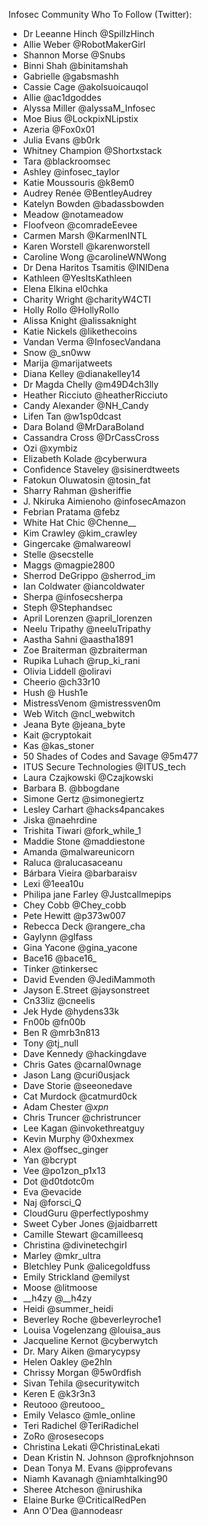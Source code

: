 Infosec Community  Who To Follow (Twitter):

- Dr Leeanne Hinch  @SpillzHinch
- Allie Weber  @RobotMakerGirl
- Shannon Morse  @Snubs
- Binni Shah  @binitamshah
- Gabrielle  @gabsmashh
- Cassie Cage  @akolsuoicauqol
- Allie  @ac1dgoddes
- Alyssa Miller  @alyssaM_Infosec
- Moe Bius  @LockpixNLipstix
- Azeria  @Fox0x01
- Julia Evans  @b0rk
- Whitney Champion  @Shortxstack
- Tara  @blackroomsec
- Ashley  @infosec_taylor
- Katie Moussouris  @k8em0
- Audrey Renée  @BentleyAudrey
- Katelyn Bowden  @badassbowden
- Meadow  @notameadow
- Floofveon  @comradeEevee
- Carmen Marsh  @KarmenINTL
- Karen Worstell  @karenworstell
- Caroline Wong  @carolineWNWong
- Dr Dena Haritos Tsamitis  @INIDena
- Kathleen  @YesItsKathleen
- Elena Elkina  el0chka
- Charity Wright  @charityW4CTI
- Holly Rollo  @HollyRollo
- Alissa Knight  @alissaknight
- Katie Nickels  @likethecoins
- Vandan Verma  @InfosecVandana
- Snow  @_sn0ww
- Marija  @marijatweets
- Diana Kelley  @dianakelley14
- Dr Magda Chelly  @m49D4ch3lly
- Heather Ricciuto  @heatherRicciuto
- Candy Alexander  @NH_Candy
- Lifen Tan  @w1sp0dcast
- Dara Boland  @MrDaraBoland 
- Cassandra Cross  @DrCassCross
- Ozi  @xymbiz
- Elizabeth Kolade  @cyberwura
- Confidence Staveley  @sisinerdtweets
- Fatokun Oluwatosin  @tosin_fat
- Sharry Rahman  @sheriffie
- J. Nkiruka Aimienoho  @infosecAmazon 
- Febrian Pratama  @febz
- White Hat Chic  @Chenne__
- Kim Crawley  @kim_crawley
- Gingercake  @malwareowl
- Stelle  @secstelle
- Maggs  @magpie2800
- Sherrod DeGrippo  @sherrod_im
- Ian Coldwater  @iancoldwater
- Sherpa  @infosecsherpa
- Steph  @Stephandsec
- April Lorenzen  @april_lorenzen
- Neelu Tripathy  @neeluTripathy
- Aastha Sahni  @aastha1891
- Zoe Braiterman  @zbraiterman
- Rupika Luhach  @rup_ki_rani
- Olivia Liddell  @oliravi 
- Cheerio  @ch33r10
- Hush  @ Hush1e
- MistressVenom  @mistressven0m
- Web Witch  @ncl_webwitch
- Jeana Byte  @jeana_byte
- Kait  @cryptokait
- Kas  @kas_stoner
- 50 Shades of Codes and Savage  @5m477
- ITUS Secure Technologies  @ITUS_tech
- Laura Czajkowski  @Czajkowski 
- Barbara B.  @bbogdane
- Simone Gertz  @simonegiertz
- Lesley Carhart  @hacks4pancakes
- Jiska  @naehrdine
- Trishita Tiwari  @fork_while_1
- Maddie Stone  @maddiestone 
- Amanda  @malwareunicorn
- Raluca  @ralucasaceanu 
- Bárbara Vieira  @barbaraisv
- Lexi  @1eea10u
- Philipa jane Farley  @Justcallmepips
- Chey Cobb  @Chey_cobb
- Pete Hewitt  @p373w007
- Rebecca Deck  @rangere_cha
- Gaylynn  @glfass
- Gina Yacone  @gina_yacone
- Bace16  @bace16_
- Tinker  @tinkersec
- David Evenden  @JediMammoth
- Jayson E.Street  @jaysonstreet
- Cn33liz  @cneelis
- Jek Hyde  @hydens33k
- Fn00b  @fn00b
- Ben R  @mrb3n813
- Tony  @tj_null
- Dave Kennedy  @hackingdave
- Chris Gates  @carnal0wnage 
- Jason Lang  @curi0usjack
- Dave Storie  @seeonedave
- Cat Murdock  @catmurd0ck
- Adam Chester  @_xpn_
- Chris Truncer  @christruncer
- Lee Kagan  @invokethreatguy
- Kevin Murphy  @0xhexmex
- Alex  @offsec_ginger
- Yan  @bcrypt
- Vee  @po1zon_p1x13
- Dot  @d0tdotc0m
- Eva  @evacide
- Naj  @forsci_Q
- CloudGuru  @perfectlyposhmy
- Sweet Cyber Jones  @jaidbarrett
- Camille Stewart  @camilleesq
- Christina  @divinetechgirl
- Marley  @mkr_ultra
- Bletchley Punk  @alicegoldfuss
- Emily Strickland  @emilyst
- Moose  @litmoose
- __h4zy  @__h4zy
- Heidi  @summer_heidi 
- Beverley Roche  @beverleyroche1
- Louisa Vogelenzang  @louisa_aus
- Jacqueline Kernot  @cyberwytch
- Dr. Mary Aiken  @marycypsy 
- Helen Oakley  @e2hln 
- Chrissy Morgan  @5w0rdfish 
- Sivan Tehila  @securitywitch
- Keren E  @k3r3n3 
- Reutooo  @reutooo_
- Emily Velasco  @mle_online
- Teri Radichel  @TeriRadichel
- ZoRo  @rosesecops
- Christina Lekati  @ChristinaLekati 
- Dean Kristin N. Johnson  @profknjohnson 
- Dean Tonya M. Evans  @ipprofevans
- Niamh Kavanagh  @niamhtalking90
- Sheree Atcheson  @nirushika
- Elaine Burke  @CriticalRedPen 
- Ann O'Dea  @annodeasr


